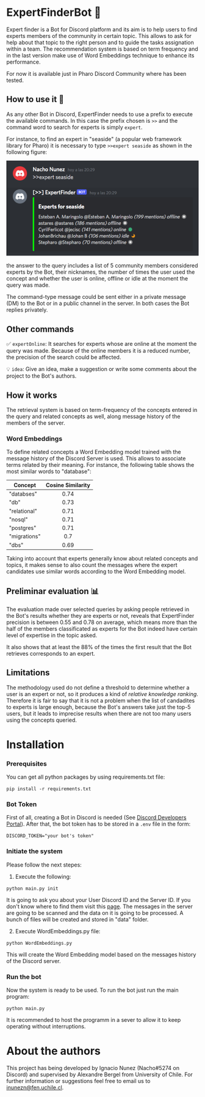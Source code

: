 # ExpertFinderBot :robot:

Expert finder is a Bot for Discord platform and its aim is to help users to find experts members of the community in certain topic. 
This allows to ask for help about that topic to the right person and to guide the tasks assignation within a team.
The recommendation system is based on term frequency and in the last version make use of Word Embeddings technique to enhance its performance.

For now it is available just in Pharo Discord Community where has been tested.

## How to use it :monocle_face:

As any other Bot in Discord, ExpertFinder needs to use a prefix to execute the available commands. 
In this case the prefix chosen is ``>>`` and the command word to search for experts is simply ``expert``.

For instance, to find an expert in "seaside" (a popular web framework library for Pharo) it is necessary 
to type ``>>expert seaside`` as shown in the following figure:

<p align="center">
  <img src="https://github.com/inunezn7/ExpertFinderBot/blob/master/figures/queryExample.png">
</p>

the answer to the query includes a list of 5 community members considered experts by the Bot, their nicknames, the number of times the user used the concept
and whether the user is online, offline or idle at the moment the query was made.

The command-type message could be sent either in a private message (DM) to the Bot or in a public channel in the server. 
In both cases the Bot replies privately.

## Other commands

:white_check_mark:  ``expertOnline``: It searches for experts whose are online at the moment the query was made. 
Because of the online members it is a reduced number, the precision of the search could be affected.

:bulb:  ``idea``: Give an idea, make a suggestion or write some comments about the project to the Bot's authors.

## How it works

The retrieval system is based on term-frequency of the concepts entered in the query and related concepts as well, along message history of the members of the server.

### Word Embeddings

To define related concepts a Word Embedding model trained with the message history of the Discord Server is used. This allows to associate terms related by their meaning. For instance, the following table shows the most similar words to "database":

| Concept       | Cosine Similarity   |
| ------------- |:-------------------:|
|"databses"     | 0.74      |
|"db"           | 0.73      |
|"relational"   | 0.71      |
|"nosql"        | 0.71      |
|"postgres"     | 0.71      |
|"migrations"   | 0.7       |
|"dbs"          | 0.69      |

Taking into account that experts generally know about related concepts and topics, it makes sense to also count the messages where the expert candidates
use similar words according to the Word Embedding model.

## Preliminar evaluation :bar_chart:

The evaluation made over selected queries by asking people retrieved in the Bot's results whether they are experts or not, 
reveals that ExpertFinder precision is between 0.55 and 0.78 on average, which means more than the half of the members classificated as 
experts for the Bot indeed have certain level of expertise in the topic asked.

It also shows that at least the 88% of the times the first result that the Bot retrieves corresponds to an expert.

## Limitations

The methodology used do not define a threshold to determine whether a user is an expert or not, so it produces a kind of *relative knowledge ranking*.
Therefore it is fair to say that it is not a problem when the list of candadites to experts is large enough, because the Bot's answers take just the top-5 users,
but it leads to imprecise results when there are not too many users using the concepts queried.

# Installation

### Prerequisites

You can get all python packages by using requirements.txt file:

```
pip install -r requirements.txt
```

### Bot Token

First of all, creating a Bot in Discord is needed (See [Discord Developers Portal](https://discord.com/developers/applications)). After that, the bot token has to be stored in a ``.env`` file in the form:

```
DISCORD_TOKEN="your bot's token"
```

### Initiate the system

Please follow the next stepes:

1. Execute the following:

```
python main.py init
```

It is going to ask you about your User Discord ID and the Server ID. If you don't know where to find them visit this [page](https://www.remote.tools/remote-work/how-to-find-discord-id). The messages in the server are going to be scanned and the data on it is going to be processed. A bunch of files will be created and stored in "data" folder.

2. Execute WordEmbeddings.py file:

```
python WordEmbeddings.py
```

This will create the Word Embedding model based on the messages history of the Discord server.

### Run the bot

Now the system is ready to be used. To run the bot just run the main program:

```
python main.py
```

It is recommended to host the programm in a sever to allow it to keep operating without interruptions.

# About the authors

This project has being developed by Ignacio Nunez (Nacho#5274 on Discord) and supervised by Alexandre Bergel from University of Chile.
For further information or suggestions feel free to email us to inunezn@fen.uchile.cl.

